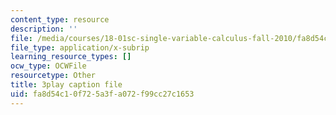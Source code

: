 ```yaml
---
content_type: resource
description: ''
file: /media/courses/18-01sc-single-variable-calculus-fall-2010/fa8d54c10f725a3fa072f99cc27c1653_2y4tCiWbVRI.vtt
file_type: application/x-subrip
learning_resource_types: []
ocw_type: OCWFile
resourcetype: Other
title: 3play caption file
uid: fa8d54c1-0f72-5a3f-a072-f99cc27c1653
---
```

